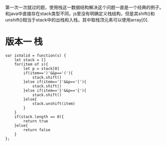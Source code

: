 第一次一次就过的题，使用栈这一数据结构解决这个问题一直是一个经典的例子。
和java中直接存在stack类型不同，js里没有明确定义栈结构，但是其shift()和unshift()相当于stack中的出栈和入栈，其中取栈顶元素可以使用array[0].
# 版本一 栈
```
var isValid = function(s) {
    let stack = []
    for(item of s){
        let p = stack[0]
        if(item==')'&&p=='('){
            stack.shift()
        }else if(item==']'&&p=='['){
            stack.shift()
        }else if(item=='}'&&p=='{'){
            stack.shift()
        }else{
            stack.unshift(item)
        }
    }
    if(stack.length == 0){
        return true
    }else{
        return false
    }
};
```

